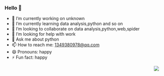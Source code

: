 ### Hello 👋

<!--
**Gary2018X/Gary2018X** is a ✨ _special_ ✨ repository because its `README.md` (this file) appears on your GitHub profile.

Here are some ideas to get you started:

- 🔭 I’m currently working on ...
- 🌱 I’m currently learning ...
- 👯 I’m looking to collaborate on ...
- 🤔 I’m looking for help with ...
- 💬 Ask me about ...
- 📫 How to reach me: ...
- 😄 Pronouns: ...
- ⚡ Fun fact: ...
-->
- 🔭 I’m currently working on unknown
- 🌱 I’m currently learning data analysis,python and so on
- 👯 I’m looking to collaborate on data analysis,python,web,spider
- 🤔 I’m looking for help with work
- 💬 Ask me about python
- 📫 How to reach me: 1349380978@qq.com
- 😄 Pronouns: happy
- ⚡ Fun fact: happy

<img align="right" src="https://github-readme-stats.vercel.app/api?username=Gary2018X&show_icons=true&icon_color=CE1D2D&text_color=718096&bg_color=ffffff&hide_title=true" />
